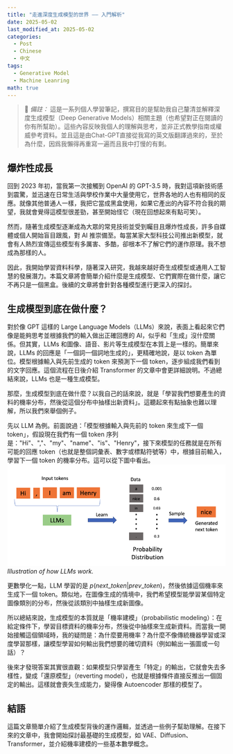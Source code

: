 ```yaml
---
title: "走進深度生成模型的世界 —— 入門解析"
date: 2025-05-02
last_modified_at: 2025-05-02
categories:
  - Post
  - Chinese
  - 中文
tags:
  - Generative Model
  - Machine Leanring
math: true
---
```

> 📌 *備註：* 這是一系列個人學習筆記，撰寫目的是幫助我自己釐清並解釋深度生成模型（Deep Generative Models）相關主題（也希望對正在閱讀的你有所幫助）。這些內容反映我個人的理解與思考，並非正式教學指南或權威參考資料。並且這是由Chat-GPT直接從我寫的英文版翻譯過來的，至於為什麼，因爲我懶得再重寫一遍而且我中打慢的有剩。

## 爆炸性成長
回到 2023 年初，當我第一次接觸到 OpenAI 的 GPT-3.5 時，我對這項新技術感到震驚，並迅速在日常生活與學校作業中大量使用它，世界各地的人也有相同的反應。就像其他普通人一樣，我把它當成黑盒使用，如果它產出的內容不符合我的期望，我就會覺得這模型很差勁，甚至開始怪它（現在回想起來有點可笑）。

然而，隨著生成模型逐漸成為大眾的常見技術並受到矚目且爆炸性成長，許多自媒體或個人開始盲目跟風，對 AI 推崇備至。每當某家大型科技公司推出新模型，就會有人熱烈宣傳這些模型有多厲害、多酷，卻根本不了解它們的運作原理。我不想成為那樣的人。

因此，我開始學習資料科學，隨著深入研究，我越來越好奇生成模型或通用人工智慧的發展潛力。本篇文章將會簡單介紹什麼是生成模型、它們實際在做什麼，讓它不再只是一個黑盒。後續的文章將會針對各種模型進行更深入的探討。

## 生成模型到底在做什麼？
對於像 GPT 這樣的 Large Language Models（LLMs）來說，表面上看起來它們像是能夠思考並根據我們的輸入做出正確回應的 AI，似乎和「生成」沒什麼關係。但其實，LLMs 和圖像、語音、影片等生成模型在本質上是一樣的。簡單來說，LLMs 的回應是「一個詞一個詞地生成的」，更精確地說，是以 token 為單位。模型根據輸入與先前生成的 token 來預測下一個 token，逐步組成我們看到的文字回應。這個流程在日後介紹 Transformer 的文章中會更詳細說明。不過總結來說，LLMs 也是一種生成模型。

那麼，生成模型到底在做什麼？以我自己的話來說，就是「學習我們想要產生的資料的機率分布，然後從這個分布中抽樣出新資料」。這聽起來有點抽象也難以理解，所以我們來舉個例子。

先以 LLM 為例。前面說過：「模型根據輸入與先前的 token 來生成下一個 token」，假設現在我們有一個 token 序列是："Hi"、","、"my"、"name"、"is"、"Henry"，接下來模型的任務就是在所有可能的回應 token（也就是整個詞彙表、數字或標點符號等）中，根據目前輸入，學習下一個 token 的機率分布。這可以從下圖中看出。
![Illustration of how LLMs work.](/assets/images/TDGM-1/DGM_EX1.png)*Illustration of how LLMs work.*

更數學化一點，LLM 學習的是 $p(next\_token|prev\_token)$，然後依據這個機率來生成下一個 token。類似地，在圖像生成的情境中，我們希望模型能學習某個特定圖像類別的分布，然後從該類別中抽樣生成新圖像。

所以總結來說，生成模型的本質就是「機率建模」（probabilistic modeling）：在給定條件下，學習目標資料的機率分布，然後從中抽樣來生成新資料。而當我一開始接觸這個領域時，我的疑問是：為什麼要用機率？為什麼不像傳統機器學習或深度學習那樣，讓模型學習如何輸出我們想要的確切資料（例如輸出一張圖或一句話）？

後來才發現答案其實很直觀：如果模型只學習產生「特定」的輸出，它就會失去多樣性，變成「還原模型」（reverting model），也就是根據條件直接反推出一個固定的輸出。這樣就會喪失生成能力，變得像 Autoencoder 那樣的模型了。

## 結語
這篇文章簡單介紹了生成模型背後的運作邏輯，並透過一些例子幫助理解。在接下來的文章中，我會開始探討最基礎的生成模型，如 VAE、Diffusion、Transformer，並介紹機率建模的一些基本數學概念。
